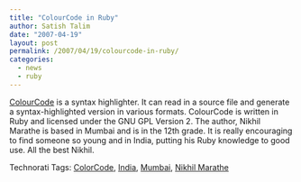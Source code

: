 ```yaml
---
title: "ColourCode in Ruby"
author: Satish Talim
date: "2007-04-19"
layout: post
permalink: /2007/04/19/colourcode-in-ruby/
categories:
  - news
  - ruby
---
```

[ColourCode](http://22bits.exofire.net/browse/code/colourcode) is a
syntax highlighter. It can read in a source file and generate a
syntax-highlighted version in various formats. ColourCode is written in
Ruby and licensed under the GNU GPL Version 2. The author, Nikhil
Marathe is based in Mumbai and is in the 12th grade. It is really
encouraging to find someone so young and in India, putting his Ruby
knowledge to good use. All the best Nikhil.

Technorati Tags: [ColorCode](http://technorati.com/tag/ColorCode),
[India](http://technorati.com/tag/India),
[Mumbai](http://technorati.com/tag/Mumbai), [Nikhil
Marathe](http://technorati.com/tag/Nikhil+Marathe)


